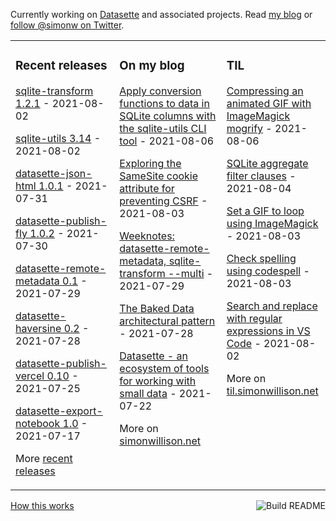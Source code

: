 Currently working on [Datasette](https://datasette.io/) and associated projects. Read [my blog](https://simonwillison.net/) or [follow @simonw on Twitter](https://twitter.com/simonw).

<table><tr><td valign="top" width="33%">

### Recent releases
<!-- recent_releases starts -->
[sqlite-transform 1.2.1](https://github.com/simonw/sqlite-transform/releases/tag/1.2.1) - 2021-08-02

[sqlite-utils 3.14](https://github.com/simonw/sqlite-utils/releases/tag/3.14) - 2021-08-02

[datasette-json-html 1.0.1](https://github.com/simonw/datasette-json-html/releases/tag/1.0.1) - 2021-07-31

[datasette-publish-fly 1.0.2](https://github.com/simonw/datasette-publish-fly/releases/tag/1.0.2) - 2021-07-30

[datasette-remote-metadata 0.1](https://github.com/simonw/datasette-remote-metadata/releases/tag/0.1) - 2021-07-29

[datasette-haversine 0.2](https://github.com/simonw/datasette-haversine/releases/tag/0.2) - 2021-07-28

[datasette-publish-vercel 0.10](https://github.com/simonw/datasette-publish-vercel/releases/tag/0.10) - 2021-07-25

[datasette-export-notebook 1.0](https://github.com/simonw/datasette-export-notebook/releases/tag/1.0) - 2021-07-17
<!-- recent_releases ends -->
More [recent releases](https://github.com/simonw/simonw/blob/main/releases.md)
</td><td valign="top" width="34%">

### On my blog
<!-- blog starts -->
[Apply conversion functions to data in SQLite columns with the sqlite-utils CLI tool](http://simonwillison.net/2021/Aug/6/sqlite-utils-convert/) - 2021-08-06

[Exploring the SameSite cookie attribute for preventing CSRF](http://simonwillison.net/2021/Aug/3/samesite/) - 2021-08-03

[Weeknotes: datasette-remote-metadata, sqlite-transform --multi](http://simonwillison.net/2021/Jul/29/datasette-remote-metadata/) - 2021-07-29

[The Baked Data architectural pattern](http://simonwillison.net/2021/Jul/28/baked-data/) - 2021-07-28

[Datasette - an ecosystem of tools for working with small data](http://simonwillison.net/2021/Jul/22/small-data/) - 2021-07-22
<!-- blog ends -->
More on [simonwillison.net](https://simonwillison.net/)
</td><td valign="top" width="33%">

### TIL
<!-- tils starts -->
[Compressing an animated GIF with ImageMagick mogrify](https://til.simonwillison.net/imagemagick/compress-animated-gif) - 2021-08-06

[SQLite aggregate filter clauses](https://til.simonwillison.net/sqlite/sqlite-aggregate-filter-clauses) - 2021-08-04

[Set a GIF to loop using ImageMagick](https://til.simonwillison.net/imagemagick/set-a-gif-to-loop) - 2021-08-03

[Check spelling using codespell](https://til.simonwillison.net/python/codespell) - 2021-08-03

[Search and replace with regular expressions in VS Code](https://til.simonwillison.net/vscode/vs-code-regular-expressions) - 2021-08-02
<!-- tils ends -->
More on [til.simonwillison.net](https://til.simonwillison.net/)
</td></tr></table>

<a href="https://github.com/simonw/simonw/actions"><img src="https://github.com/simonw/simonw/workflows/Build%20README/badge.svg" align="right" alt="Build README"></a> <a href="https://simonwillison.net/2020/Jul/10/self-updating-profile-readme/">How this works</a>
